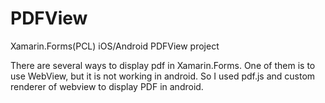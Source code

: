 # PDFView

Xamarin.Forms(PCL) iOS/Android PDFView project

There are several ways to display pdf in Xamarin.Forms.
One of them is to use WebView, but it is not working in android. So I used pdf.js and custom renderer of webview to display PDF in android.
